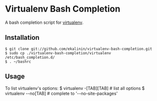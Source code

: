 # Virtualenv Bash Completion

A bash completion script for [virtualenv](https://github.com/pypa/virtualenv).

## Installation

    $ git clone git://github.com/ekalinin/virtualenv-bash-completion.git
    $ sudo cp ./virtualenv-bash-completion/virtualenv /etc/bash_completion.d/
    $ . ~/bashrc

## Usage

To list virtualenv's options:
    $ virtualenv -[TAB][TAB]    # list all options
    $ virtualenv --no[TAB]      # complete to '--no-site-packages'

